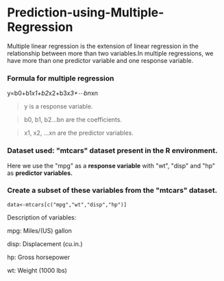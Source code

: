 # Prediction-using-Multiple-Regression

Multiple linear regression is the extension of linear regression in the relationship between more than two variables.In multiple regressions, we have more than one predictor variable and one response variable.

### Formula for multiple regression 

y=b0+b1*x1+b2*x2+b3*x3+⋯bn*xn

> y is a response variable.

> b0, b1, b2...bn are the coefficients.

> x1, x2, ...xn are the predictor variables.

### Dataset used: "mtcars" dataset present in the R environment.

Here we use the "mpg" as a **response variable** with "wt", "disp" and "hp" as **predictor variables.**

### Create a subset of these variables from the "mtcars" dataset.
```
data<-mtcars[c("mpg","wt","disp","hp")]  
```
Description of variables:

mpg: Miles/(US) gallon

disp: Displacement (cu.in.)

hp: Gross horsepower

wt: Weight (1000 lbs)

